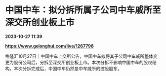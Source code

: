 # 中国中车：拟分拆所属子公司中车戚所至深交所创业板上市

**2023-10-27 11:39**

**https://www.gelonghui.com/live/1267798**

格隆汇10月27日｜中国中车上交所公告，中国中车拟将其子公司中车戚所整体变更为股份公司后，分拆至深交所创业板上市。本次分拆不影响中国中车的股权结构，本次分拆完成后，中国中车仍然是中车戚所的控股股东。